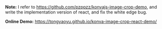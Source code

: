 **Note:** I refer to https://github.com/pzppzz/konvajs-image-crop-demo, and write the implementation version of react, and fix the white edge bug.

**Online Demo:** https://tongyaoyu.github.io/konva-image-crop-react-demo/

